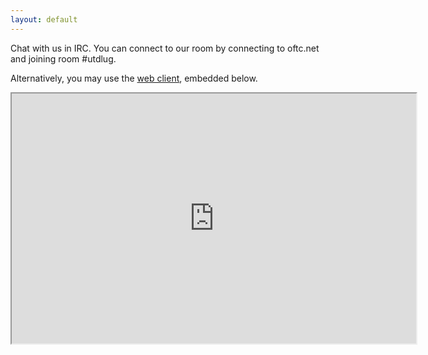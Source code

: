 ```yaml
---
layout: default
---
```


Chat with us in IRC.  You can connect to our room by connecting to oftc.net and joining room #utdlug.

Alternatively, you may use the [web client](http://webchat.oftc.net/?channels=utdlug), embedded below.

<iframe src="http://webchat.oftc.net/?channels=utdlug" width="647" height="400"></iframe>
